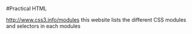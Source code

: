 #Practical HTML

http://www.css3.info/modules this website lists the different CSS modules and selectors in each modules

